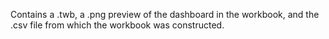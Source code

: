 Contains a .twb, a .png preview of the dashboard in the workbook, and the .csv file from which the workbook was constructed.
